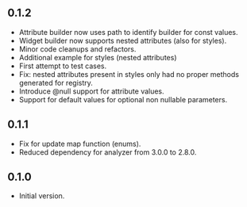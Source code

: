 ## 0.1.2

- Attribute builder now uses path to identify builder for const values.
- Widget builder now supports nested attributes (also for styles).
- Minor code cleanups and refactors.
- Additional example for styles (nested attributes)
- First attempt to test cases.
- Fix: nested attributes present in styles only had no proper methods generated for registry.
- Introduce @null support for attribute values.
- Support for default values for optional non nullable parameters.

## 0.1.1

- Fix for update map function (enums).
- Reduced dependency for analyzer from 3.0.0 to 2.8.0.

## 0.1.0

- Initial version.
